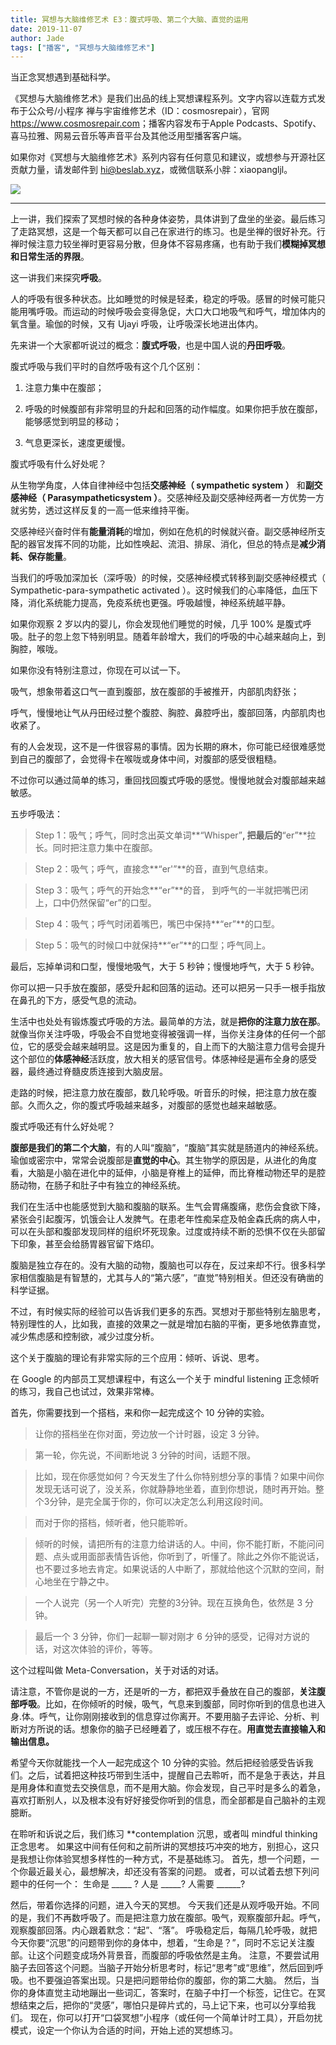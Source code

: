 ```yaml
---
title: 冥想与大脑维修艺术 E3：腹式呼吸、第二个大脑、直觉的运用
date: 2019-11-07
author: Jade
tags: ["播客", "冥想与大脑维修艺术"]
---
```


当正念冥想遇到基础科学。

<!--more-->
​
《冥想与大脑维修艺术》是我们出品的线上冥想课程系列。文字内容以连载方式发布于公众号/小程序 禅与宇宙维修艺术（ID：cosmosrepair），官网 <https://www.cosmosrepair.com>；播客内容发布于Apple Podcasts、Spotify、喜马拉雅、网易云音乐等声音平台及其他泛用型播客客户端。

如果你对《冥想与大脑维修艺术》系列内容有任何意见和建议，或想参与开源社区贡献力量，请发邮件到 hi@beslab.xyz，或微信联系小胖：xiaopangljl。

![](https://tva1.sinaimg.cn/large/006y8mN6ly1g8h6s92wczj312w0gkh3o.jpg)

- - - - - 

上一讲，我们探索了冥想时候的各种身体姿势，具体讲到了盘坐的坐姿。最后练习了走路冥想，这是一个每天都可以自己在家进行的练习。也是坐禅的很好补充。行禅时候注意力较坐禅时更容易分散，但身体不容易疼痛，也有助于我们**模糊掉冥想和日常生活的界限**。

这一讲我们来探究**呼吸**。

人的呼吸有很多种状态。比如睡觉的时候是轻柔，稳定的呼吸。感冒的时候可能只能用嘴呼吸。而运动的时候呼吸会变得急促，大口大口地吸气和呼气，增加体内的氧含量。瑜伽的时候，又有 Ujayi 呼吸，让呼吸深长地进出体内。

先来讲一个大家都听说过的概念：**腹式呼吸**，也是中国人说的**丹田呼吸**。

腹式呼吸与我们平时的自然呼吸有这个几个区别：

1. 注意力集中在腹部；

2. 呼吸的时候腹部有非常明显的升起和回落的动作幅度。如果你把手放在腹部，能够感觉到明显的移动；

3. 气息更深长，速度更缓慢。

腹式呼吸有什么好处呢？

从生物学角度，人体自律神经中包括**交感神经（ sympathetic system ）** 和**副交感神经（ Parasympatheticsystem ）**。交感神经及副交感神经两者一方优势一方就劣势，透过这样反复的一高一低来维持平衡。

交感神经兴奋时伴有**能量消耗**的增加，例如在危机的时候就兴奋。副交感神经所支配的器官发挥不同的功能，比如性唤起、流泪、排尿、消化，但总的特点是**减少消耗、保存能量**。

当我们的呼吸加深加长（深呼吸）的时候，交感神经模式转移到副交感神经模式（ Sympathetic-para-sympathetic activated ）。这时候我们的心率降低，血压下降，消化系统能力提高，免疫系统也更强。呼吸越慢，神经系统越平静。

如果你观察 2 岁以内的婴儿，你会发现他们睡觉的时候，几乎 100% 是腹式呼吸。肚子的忽上忽下特别明显。随着年龄增大，我们的呼吸的中心越来越向上，到胸腔，喉咙。

如果你没有特别注意过，你现在可以试一下。

吸气，想象带着这口气一直到腹部，放在腹部的手被推开，内部肌肉舒张；

呼气，慢慢地让气从丹田经过整个腹腔、胸腔、鼻腔呼出，腹部回落，内部肌肉也收紧了。

有的人会发现，这不是一件很容易的事情。因为长期的麻木，你可能已经很难感觉到自己的腹部了，会觉得卡在喉咙或身体中间，对腹部的感受很粗糙。

不过你可以通过简单的练习，重回找回腹式呼吸的感觉。慢慢地就会对腹部越来越敏感。

五步呼吸法：

> Step 1：吸气；呼气，同时念出英文单词**“Whisper”**, 把最后的**“er”**拉长。同时把注意力集中在腹部。

> Step 2：吸气；呼气，直接念**“er'”**的音，直到气息结束。

> Step 3：吸气；呼气的开始念**“er”**的音， 到呼气的一半就把嘴巴闭上，口中仍然保留“er”的口型。

> Step 4：吸气；呼气时闭着嘴巴，嘴巴中保持**“er”**的口型。

> Step 5：吸气的时候口中就保持**“er”**的口型；呼气同上。

最后，忘掉单词和口型，慢慢地吸气，大于 5 秒钟；慢慢地呼气，大于 5 秒钟。

你可以把一只手放在腹部，感受升起和回落的运动。还可以把另一只手一根手指放在鼻孔的下方，感受气息的流动。

生活中也处处有锻炼腹式呼吸的方法。最简单的方法，就是**把你的注意力放在那**。就像当你关注呼吸，呼吸会不自觉地变得被强调一样，当你关注身体的任何一个部位，它的感受会越来越明显。这是因为重复的，自上而下的大脑注意力信号会提升这个部位的**体感神经**活跃度，放大相关的感官信号。体感神经是遍布全身的感受器，最终通过脊髓皮质连接到大脑皮层。

走路的时候，把注意力放在腹部，数几轮呼吸。听音乐的时候，把注意力放在腹部。久而久之，你的腹式呼吸越来越多，对腹部的感觉也越来越敏感。

腹式呼吸还有什么好处呢？

**腹部是我们的第二个大脑**，有的人叫“腹脑”，“腹脑”其实就是肠道内的神经系统。瑜伽或密宗中，常常会说腹部是**直觉的中心**。其生物学的原因是，从进化的角度看，大脑是小脑在进化中的延伸，小脑是脊椎上的延伸，而比脊椎动物还早的是腔肠动物，在肠子和肚子中有独立的神经系统。

我们在生活中也能感觉到大脑和腹脑的联系。生气会胃痛腹痛，悲伤会食欲下降，紧张会引起腹泻，饥饿会让人发脾气。在患老年性痴呆症及帕金森氏病的病人中，可以在头部和腹部发现同样的组织坏死现象。过度或持续不断的恐惧不仅在头部留下印象，甚至会给肠胃器官留下烙印。

腹脑是独立存在的。没有大脑的动物，腹脑也可以存在，反过来却不行。很多科学家相信腹脑是有智慧的，尤其与人的“第六感”，“直觉”特别相关。但还没有确凿的科学证据。

不过，有时候实际的经验可以告诉我们更多的东西。冥想对于那些特别左脑思考，特别理性的人，比如我，直接的效果之一就是增加右脑的平衡，更多地依靠直觉，减少焦虑感和控制欲，减少过度分析。

这个关于腹脑的理论有非常实际的三个应用：倾听、诉说、思考。

在 Google 的内部员工冥想课程中，有这么一个关于 mindful listening 正念倾听的练习，我自己也试过，效果非常棒。

首先，你需要找到一个搭档，来和你一起完成这个 10 分钟的实验。

> 让你的搭档坐在你对面，旁边放一个计时器，设定 3 分钟。

> 第一轮，你先说，不间断地说 3 分钟的时间，话题不限。

> 比如，现在你感觉如何？今天发生了什么你特别想分享的事情？如果中间你发现无话可说了，没关系，你就静静地坐着，直到你想说，随时再开始。整个3分钟，是完全属于你的，你可以决定怎么利用这段时间。

> 而对于你的搭档，倾听者，他只能聆听。

> 倾听的时候，请把所有的注意力给讲话的人。中间，你不能打断，不能问问题、点头或用面部表情告诉他，你听到了，听懂了。除此之外你不能说话，也不要过多地去肯定。如果说话的人中断了，那就给他这个沉默的空间，耐心地坐在宁静之中。

> 一个人说完（另一个人听完）完整的3分钟。现在互换角色，依然是 3 分钟。

> 最后一个 3 分钟，你们一起聊一聊对刚才 6 分钟的感受，记得对方说的话，对这次体验的评价，等等。

这个过程叫做 Meta-Conversation，关于对话的对话。

请注意，不管你是说的一方，还是听的一方，都把双手叠放在自己的腹部，**关注腹部呼吸**。比如，在你倾听的时候，吸气，气息来到腹部，同时你听到的信息也进入身.体。呼气，让你刚刚接收到的信息穿过你离开。不要用脑子去评论、分析、判断对方所说的话。想象你的脑子已经睡着了，或压根不存在。**用直觉去直接输入和输出信息。**

希望今天你就能找一个人一起完成这个 10 分钟的实验。然后把经验感受告诉我们。之后，试着把这种技巧带到生活中，提醒自己去聆听，而不是急于表达，并且是用身体和直觉去交换信息，而不是用大脑。你会发现，自己平时是多么的着急，喜欢打断别人，以及根本没有好好接受你听到的信息，而全部都是自己脑补的主观臆断。






在聆听和诉说之后，我们练习 **contemplation 沉思，或者叫 mindful thinking 正念思考。
如果这中间有任何和之前所讲的冥想技巧冲突的地方，别担心，这只是我想让你体验冥想多样性的一种方式，不是基础练习。
首先，想一个问题，一个你最近最关心，最想解决，却还没有答案的问题。
或者，可以试着去想下列问题中的任何一个：
生命是 _____ ?
人是 _____?
人需要 ______?

然后，带着你选择的问题，进入今天的冥想。
今天我们还是从观呼吸开始。不同的是，我们不再数呼吸了。而是把注意力放在腹部。吸气，观察腹部升起。呼气，观察腹部回落。内心跟着默念：“起”、“落”。
呼吸稳定后，每隔几轮呼吸，就把今天你要“沉思”的问题带到你的身体中，想着，“生命是？”，同时不忘记关注腹部。让这个问题变成场外背景音，而腹部的呼吸依然是主角。
注意，不要尝试用脑子去回答这个问题。当脑子开始分析思考时，标记“思考”或“思维”，然后回到呼吸。也不要强迫答案出现。只是把问题带给你的腹部，你的第二大脑。
然后，当你的身体直觉主动地蹦出一些词汇，答案时，在脑子中打一个标签，记住它。在冥想结束之后，把你的“灵感”，哪怕只是碎片式的，马上记下来，也可以分享给我们。
现在，你可以打开“口袋冥想”小程序（或任何一个简单计时工具），开启勿扰模式，设定一个你认为合适的时间，开始上述的冥想练习。
